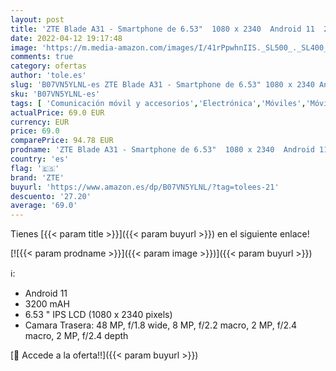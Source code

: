 ```yaml
---
layout: post
title: 'ZTE Blade A31 - Smartphone de 6.53"  1080 x 2340  Android 11  2 GB RAM  32 GB Alamcenamient  Octa-Core 4 G  3200 mAH  Azul'
date: 2022-04-12 19:17:48
image: 'https://m.media-amazon.com/images/I/41rPpwhnIIS._SL500_._SL400_.jpg'
comments: true
category: ofertas
author: 'tole.es'
slug: 'B07VN5YLNL-es ZTE Blade A31 - Smartphone de 6.53" 1080 x 2340 Android 11...'
sku: 'B07VN5YLNL-es'
tags: [ 'Comunicación móvil y accesorios','Electrónica','Móviles','Móviles y smartphones libres','android','zte', ]
actualPrice: 69.0 EUR
currency: EUR
price: 69.0
comparePrice: 94.78 EUR
prodname: 'ZTE Blade A31 - Smartphone de 6.53"  1080 x 2340  Android 11  2 GB RAM  32 GB Alamcenamient  Octa-Core 4 G  3200 mAH  Azul'
country: 'es'
flag: '🇪🇸'
brand: 'ZTE'
buyurl: 'https://www.amazon.es/dp/B07VN5YLNL/?tag=tolees-21'
descuento: '27.20'
average: '69.0'
---
```


Tienes [{{< param title >}}]({{< param buyurl >}}) en el siguiente enlace!

[![{{< param prodname >}}]({{< param image >}})]({{< param buyurl >}})

ℹ️:

- Android 11
- 3200 mAH
- 6.53 " IPS LCD (1080 x 2340 pixels)
- Camara Trasera: 48 MP, f/1.8 wide, 8 MP, f/2.2 macro, 2 MP, f/2.4 macro, 2 MP, f/2.4 depth

[🛒 Accede a la oferta!!]({{< param buyurl >}})
